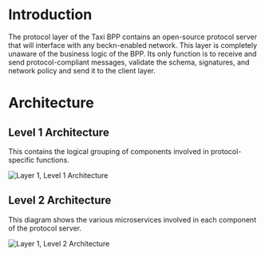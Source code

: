 # Introduction

The protocol layer of the Taxi BPP contains an open-source protocol server that will interface with any beckn-enabled network. This layer is completely unaware of the business logic of the BPP. Its only function is to receive and send protocol-compliant messages, validate the schema, signatures, and network policy and send it to the client layer. 

# Architecture

## Level 1 Architecture

This contains the logical grouping of components involved in protocol-specific functions.

![Layer 1, Level 1 Architecture](https://user-images.githubusercontent.com/52468749/167610674-8c953721-5a0d-4993-9e93-2190b07f4fcd.png)

## Level 2 Architecture

This diagram shows the various microservices involved in each component of the protocol server. 

![Layer 1, Level 2 Architecture](https://user-images.githubusercontent.com/52468749/167610775-629c9ce6-3caa-413f-af6f-1ec637d2a252.png)